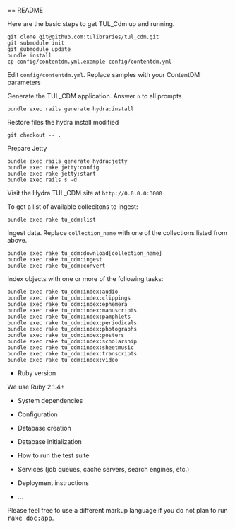 == README

Here are the basic steps to get TUL_Cdm up and running.

    git clone git@github.com:tulibraries/tul_cdm.git
    git submodule init
    git submodule update
    bundle install
    cp config/contentdm.yml.example config/contentdm.yml

Edit `config/contentdm.yml`. Replace samples with your ContentDM parameters

Generate the TUL_CDM application. Answer `n` to all prompts

    bundle exec rails generate hydra:install

Restore files the hydra install modified

    git checkout -- .

Prepare Jetty

    bundle exec rails generate hydra:jetty
    bundle exec rake jetty:config
    bundle exec rake jetty:start
    bundle exec rails s -d

Visit the Hydra TUL_CDM site at `http://0.0.0.0:3000`

To get a list of available collecitons to ingest:

    bundle exec rake tu_cdm:list

Ingest data. Replace `collection_name` with one of the collections listed from above.

    bundle exec rake tu_cdm:download[collection_name]
    bundle exec rake tu_cdm:ingest
    bundle exec rake tu_cdm:convert

Index objects with one or more of the following tasks:

    bundle exec rake tu_cdm:index:audio
    bundle exec rake tu_cdm:index:clippings
    bundle exec rake tu_cdm:index:ephemera
    bundle exec rake tu_cdm:index:manuscripts
    bundle exec rake tu_cdm:index:pamphlets
    bundle exec rake tu_cdm:index:periodicals
    bundle exec rake tu_cdm:index:photographs
    bundle exec rake tu_cdm:index:posters
    bundle exec rake tu_cdm:index:scholarship
    bundle exec rake tu_cdm:index:sheetmusic
    bundle exec rake tu_cdm:index:transcripts
    bundle exec rake tu_cdm:index:video

* Ruby version

We use Ruby 2.1.4+

* System dependencies

* Configuration

* Database creation

* Database initialization

* How to run the test suite

* Services (job queues, cache servers, search engines, etc.)

* Deployment instructions

* ...


Please feel free to use a different markup language if you do not plan to run
<tt>rake doc:app</tt>.
